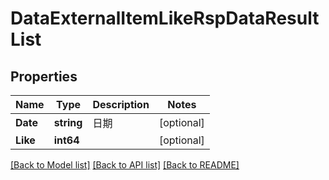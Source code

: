 # DataExternalItemLikeRspDataResultList

## Properties

Name | Type | Description | Notes
------------ | ------------- | ------------- | -------------
**Date** | **string** | 日期 | [optional] 
**Like** | **int64** |  | [optional] 

[[Back to Model list]](../README.md#documentation-for-models) [[Back to API list]](../README.md#documentation-for-api-endpoints) [[Back to README]](../README.md)


